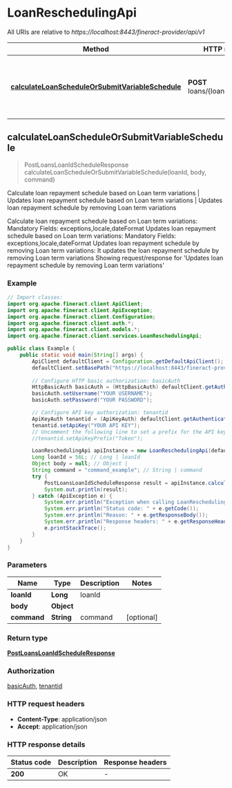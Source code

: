 # LoanReschedulingApi

All URIs are relative to *https://localhost:8443/fineract-provider/api/v1*

Method | HTTP request | Description
------------- | ------------- | -------------
[**calculateLoanScheduleOrSubmitVariableSchedule**](LoanReschedulingApi.md#calculateLoanScheduleOrSubmitVariableSchedule) | **POST** loans/{loanId}/schedule | Calculate loan repayment schedule based on Loan term variations | Updates loan repayment schedule based on Loan term variations | Updates loan repayment schedule by removing Loan term variations



## calculateLoanScheduleOrSubmitVariableSchedule

> PostLoansLoanIdScheduleResponse calculateLoanScheduleOrSubmitVariableSchedule(loanId, body, command)

Calculate loan repayment schedule based on Loan term variations | Updates loan repayment schedule based on Loan term variations | Updates loan repayment schedule by removing Loan term variations

Calculate loan repayment schedule based on Loan term variations:  Mandatory Fields: exceptions,locale,dateFormat  Updates loan repayment schedule based on Loan term variations:  Mandatory Fields: exceptions,locale,dateFormat  Updates loan repayment schedule by removing Loan term variations:  It updates the loan repayment schedule by removing Loan term variations  Showing request/response for &#39;Updates loan repayment schedule by removing Loan term variations&#39;

### Example

```java
// Import classes:
import org.apache.fineract.client.ApiClient;
import org.apache.fineract.client.ApiException;
import org.apache.fineract.client.Configuration;
import org.apache.fineract.client.auth.*;
import org.apache.fineract.client.models.*;
import org.apache.fineract.client.services.LoanReschedulingApi;

public class Example {
    public static void main(String[] args) {
        ApiClient defaultClient = Configuration.getDefaultApiClient();
        defaultClient.setBasePath("https://localhost:8443/fineract-provider/api/v1");
        
        // Configure HTTP basic authorization: basicAuth
        HttpBasicAuth basicAuth = (HttpBasicAuth) defaultClient.getAuthentication("basicAuth");
        basicAuth.setUsername("YOUR USERNAME");
        basicAuth.setPassword("YOUR PASSWORD");

        // Configure API key authorization: tenantid
        ApiKeyAuth tenantid = (ApiKeyAuth) defaultClient.getAuthentication("tenantid");
        tenantid.setApiKey("YOUR API KEY");
        // Uncomment the following line to set a prefix for the API key, e.g. "Token" (defaults to null)
        //tenantid.setApiKeyPrefix("Token");

        LoanReschedulingApi apiInstance = new LoanReschedulingApi(defaultClient);
        Long loanId = 56L; // Long | loanId
        Object body = null; // Object | 
        String command = "command_example"; // String | command
        try {
            PostLoansLoanIdScheduleResponse result = apiInstance.calculateLoanScheduleOrSubmitVariableSchedule(loanId, body, command);
            System.out.println(result);
        } catch (ApiException e) {
            System.err.println("Exception when calling LoanReschedulingApi#calculateLoanScheduleOrSubmitVariableSchedule");
            System.err.println("Status code: " + e.getCode());
            System.err.println("Reason: " + e.getResponseBody());
            System.err.println("Response headers: " + e.getResponseHeaders());
            e.printStackTrace();
        }
    }
}
```

### Parameters


Name | Type | Description  | Notes
------------- | ------------- | ------------- | -------------
 **loanId** | **Long**| loanId |
 **body** | **Object**|  |
 **command** | **String**| command | [optional]

### Return type

[**PostLoansLoanIdScheduleResponse**](PostLoansLoanIdScheduleResponse.md)

### Authorization

[basicAuth](../README.md#basicAuth), [tenantid](../README.md#tenantid)

### HTTP request headers

- **Content-Type**: application/json
- **Accept**: application/json

### HTTP response details
| Status code | Description | Response headers |
|-------------|-------------|------------------|
| **200** | OK |  -  |

